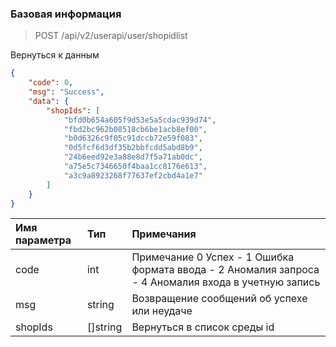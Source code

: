 ### Базовая информация

> POST /api/v2/userapi/user/shopidlist

Вернуться к данным

```json
{
    "code": 0,
    "msg": "Success",
    "data": {
        "shopIds": [
            "bfd0b654a605f9d53e5a5cdac939d74",
            "fbd2bc962b08518cb6be1acb8ef00",
            "b0d6326c9f05c91dccb72e59f083",
            "0d5fcf6d3df35b2bbfcdd5abd8b9",
            "24b6eed92e3a88e8d7f5a71ab0dc",
            "a75e5c7346650f4baa1cc8176e613",
            "a3c9a8923268f77637ef2cbd4a1e7"
        ]
    }
}
```

| Имя параметра | Тип | Примечания                        |
| :-------- | :------ | :------------------------------------- |
| code     | int    | Примечание 0 Успех - 1 Ошибка формата ввода - 2 Аномалия запроса - 4 Аномалия входа в учетную запись |
| msg      | string | Возвращение сообщений об успехе или неудаче |
| shopIds      | []string | Вернуться в список среды id |
